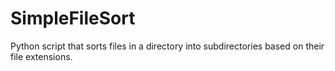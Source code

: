 # SimpleFileSort
 Python script that sorts files in a directory into subdirectories based on their file extensions.

